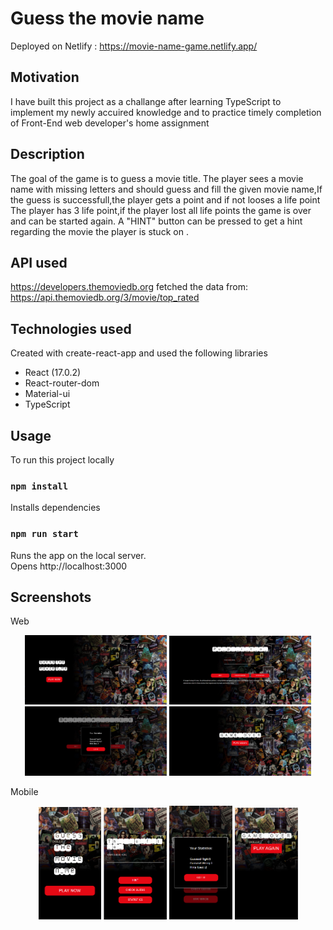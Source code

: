 # Guess the movie name

Deployed on Netlify : https://movie-name-game.netlify.app/

## Motivation

I have built this project as a challange after learning TypeScript to implement my newly accuired knowledge and to practice timely completion of Front-End web developer's home assignment

## Description

The goal of the game is to guess a movie title.
The player sees a movie name with missing letters and should guess and fill the given movie name,If the guess is successfull,the player gets a point and if not looses a life point
The player has 3 life point,if the player lost all life points the game is over and can be started again.
A "HINT" button can be pressed to get a hint regarding the movie the player is stuck on
.

## API used

https://developers.themoviedb.org
fetched the data from:
https://api.themoviedb.org/3/movie/top_rated

## Technologies used

Created with create-react-app and used the following libraries

- React (17.0.2)
- React-router-dom
- Material-ui
- TypeScript

## Usage

To run this project locally

### `npm install`

Installs dependencies

### `npm run start`

Runs the app on the local server.<br>
Opens http://localhost:3000

## Screenshots

Web

<p align="center">  
      <img alt="home" src="/public/app-screenshots/home-web.PNG" width="45%">
      <img alt="gameplay" src="public/app-screenshots/gameplay-web.PNG" width="45%">
      <img alt="popup" src="public/app-screenshots/popup-web.PNG" width="45%">
      <img alt="gameover" src="public/app-screenshots/gameover-web.PNG" width="45%">
</p>
Mobile
<p align="center">  
      <img alt="mobilehome" src="public/app-screenshots/home-mobile.PNG" width="20%">
      <img alt="mobilegameplay" src="public/app-screenshots/gameplay-mobile.PNG" width="20%">
      <img alt="mobilepopup" src="public/app-screenshots/popup-mobile.PNG" width="20%">
      <img alt="mobilegameover" src="public/app-screenshots/gameover-mobile.PNG" width="20%">
</p>
